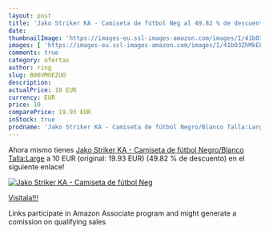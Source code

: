 ```yaml
---
layout: post
title: 'Jako Striker KA - Camiseta de fútbol Neg al 49.82 % de descuento'
date: 
thumbnailImage: 'https://images-eu.ssl-images-amazon.com/images/I/41bO3ZhMkEL._SL200_.jpg'
images: [ 'https://images-eu.ssl-images-amazon.com/images/I/41bO3ZhMkEL._SL200_.jpg' ]
comments: true
category: ofertas
author: ring
slug: B00VMOEZUO
description:
actualPrice: 10 EUR
currency: EUR
price: 10
comparePrice: 19.93 EUR
inStock: true
prodname: 'Jako Striker KA - Camiseta de fútbol Negro/Blanco Talla:Large'
---
```


Ahora mismo tienes [Jako Striker KA - Camiseta de fútbol Negro/Blanco Talla:Large](https://www.amazon.es/dp/B00VMOEZUO/?tag=tolees-21) a 10 EUR (original: 19.93 EUR) (49.82 %  de descuento) en el siguiente enlace!

[![Jako Striker KA - Camiseta de fútbol Neg](https://images-eu.ssl-images-amazon.com/images/I/41bO3ZhMkEL._SL200_.jpg)](https://www.amazon.es/dp/B00VMOEZUO/?tag=tolees-21)

[Visítala!!!](https://www.amazon.es/dp/B00VMOEZUO/?tag=tolees-21)

Links participate in Amazon Associate program and might generate a comission on qualifying sales
